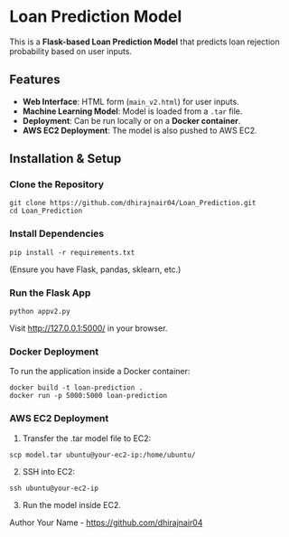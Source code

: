 # Loan Prediction Model

This is a **Flask-based Loan Prediction Model** that predicts loan rejection probability based on user inputs.

## Features
- **Web Interface**: HTML form (`main_v2.html`) for user inputs.
- **Machine Learning Model**: Model is loaded from a `.tar` file.
- **Deployment**: Can be run locally or on a **Docker container**.
- **AWS EC2 Deployment**: The model is also pushed to AWS EC2.

## Installation & Setup

### Clone the Repository
```
git clone https://github.com/dhirajnair04/Loan_Prediction.git
cd Loan_Prediction
```
### Install Dependencies
```
pip install -r requirements.txt
```
(Ensure you have Flask, pandas, sklearn, etc.)

### Run the Flask App
```
python appv2.py
```
Visit http://127.0.0.1:5000/ in your browser.

### Docker Deployment
To run the application inside a Docker container:
```
docker build -t loan-prediction .
docker run -p 5000:5000 loan-prediction
```

### AWS EC2 Deployment
1. Transfer the .tar model file to EC2:
```
scp model.tar ubuntu@your-ec2-ip:/home/ubuntu/
```

2. SSH into EC2:
```
ssh ubuntu@your-ec2-ip
```
3. Run the model inside EC2.

Author
Your Name - https://github.com/dhirajnair04
